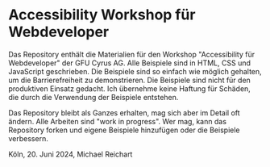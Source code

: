 # Accessibility Workshop für Webdeveloper

Das Repository enthält die Materialien für den Workshop "Accessibility für Webdeveloper" der GFU Cyrus AG. Alle Beispiele sind in HTML, CSS und JavaScript geschrieben. Die Beispiele sind so einfach wie möglich gehalten, um die Barrierefreiheit zu demonstrieren. Die Beispiele sind nicht für den produktiven Einsatz gedacht. Ich übernehme keine Haftung für Schäden, die durch die Verwendung der Beispiele entstehen.

Das Repository bleibt als Ganzes erhalten, mag sich aber im Detail oft ändern. 
Alle Arbeiten sind "work in progress". 
Wer mag, kann das Repository forken und eigene Beispiele hinzufügen 
oder die Beispiele verbessern.

Köln, 20. Juni 2024, Michael Reichart

